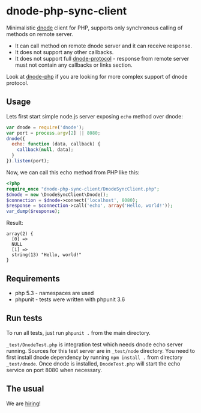 dnode-php-sync-client
=====================

Minimalistic [dnode](https://github.com/substack/dnode) client for PHP, supports only synchronous calling of methods on remote server.

* It can call method on remote dnode server and it can receive response.
* It does not support any other callbacks.
* It does not support full [dnode-protocol](https://github.com/substack/dnode-protocol) - response
   from remote server must not contain any callbacks or links section.

Look at [dnode-php](https://github.com/bergie/dnode-php) if you are looking
for more complex support of dnode protocol.

Usage
-----

Lets first start simple node.js server exposing `echo` method over dnode:

```javascript
var dnode = require('dnode');
var port = process.argv[2] || 8080;
dnode({
  echo: function (data, callback) {
    callback(null, data);
  }
}).listen(port);
```

Now, we can call this echo method from PHP like this:

```php
<?php
require_once "dnode-php-sync-client/DnodeSyncClient.php";
$dnode = new \DnodeSyncClient\Dnode();
$connection = $dnode->connect('localhost', 8080);
$response = $connection->call('echo', array('Hello, world!'));
var_dump($response);
```

Result:

```
array(2) {
  [0] =>
  NULL
  [1] =>
  string(13) "Hello, world!"
}
```

Requirements
------------

* php 5.3 - namespaces are used
* phpunit - tests were written with phpunit 3.6

Run tests
---------

To run all tests, just run `phpunit .` from the main directory.

`_test/DnodeTest.php` is integration test which needs dnode echo server running.
Sources for this test server are in `_test/node` directory. You need to first 
install dnode dependency by running `npm install .` from directory `_test/dnode`.
Once dnode is installed, `DnodeTest.php` will start the echo service on port
8080 when necessary.

The usual
---------

We are [hiring](http://www.erasys.de/public/front_content.php?idcat=9)!